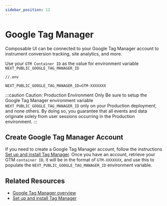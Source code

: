```yaml
---
sidebar_position: 12
---
```

# Google Tag Manager 

Composable UI can be connected to your Google Tag Manager account to instrument conversion tracking, site analytics, and more. 

Use your `GTM Container ID` as the value for environment variable `NEXT_PUBLIC_GOOGLE_TAG_MANAGER_ID`

```shell
//.env

NEXT_PUBLIC_GOOGLE_TAG_MANAGER_ID=GTM-XXXXXXX
```

:::caution Caution: Production Environment Only
Be sure to setup the Google Tag Manager environment variable `NEXT_PUBLIC_GOOGLE_TAG_MANAGER_ID` only on your Production deployment, and none others. By doing so, you guarantee that all events and data originate solely from user sessions occurring in the Production environment.
:::
 ## Create Google Tag Manager Account

If you need to create a Google Tag Manager account, follow the instructions [Set up and install Tag Manager](https://support.google.com/tagmanager/answer/6103696). Once you have an account, retrieve your GTM `container ID`, it will be in the format of `GTM-XXXXXXX`, and use this to populate the `NEXT_PUBLIC_GOOGLE_TAG_MANAGER_ID` environment variable.

## Related Resources
- [Google Tag Manager overview](https://support.google.com/tagmanager/answer/6102821)
- [Set up and install Tag Manager](https://support.google.com/tagmanager/answer/6103696)
